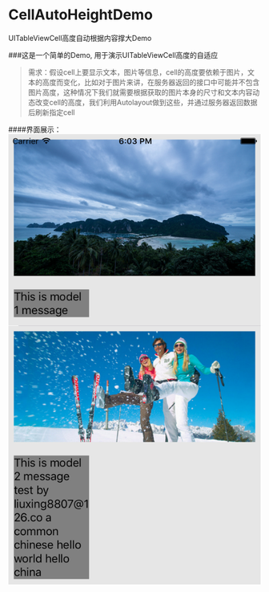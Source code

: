 # CellAutoHeightDemo
UITableViewCell高度自动根据内容撑大Demo

###这是一个简单的Demo, 用于演示UITableViewCell高度的自适应

>需求：假设cell上要显示文本，图片等信息，cell的高度要依赖于图片，文本的高度而变化，比如对于图片来讲，在服务器返回的接口中可能并不包含图片高度，这种情况下我们就需要根据获取的图片本身的尺寸和文本内容动态改变cell的高度，我们利用Autolayout做到这些，并通过服务器返回数据后刷新指定cell

####界面展示：  
![](./1.png)